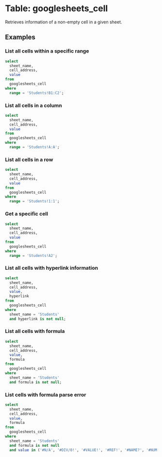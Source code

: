 # Table: googlesheets_cell

Retrieves information of a non-empty cell in a given sheet.

## Examples

### List all cells within a specific range

```sql
select
  sheet_name,
  cell_address,
  value
from
  googlesheets_cell
where
  range = 'Students!B1:C2';
```

### List all cells in a column

```sql
select
  sheet_name,
  cell_address,
  value
from
  googlesheets_cell
where
  range = 'Students!A:A';
```

### List all cells in a row

```sql
select
  sheet_name,
  cell_address,
  value
from
  googlesheets_cell
where
  range = 'Students!1:1';
```

### Get a specific cell

```sql
select
  sheet_name,
  cell_address,
  value
from
  googlesheets_cell
where
  range = 'Students!A2';
```

### List all cells with hyperlink information

```sql
select
  sheet_name,
  cell_address,
  value,
  hyperlink
from
  googlesheets_cell
where
  sheet_name = 'Students'
  and hyperlink is not null;
```

### List all cells with formula

```sql
select
  sheet_name,
  cell_address,
  value,
  formula
from
  googlesheets_cell
where
  sheet_name = 'Students'
  and formula is not null;
```

### List cells with formula parse error

```sql
select
  sheet_name,
  cell_address,
  value,
  formula
from
  googlesheets_cell
where
  sheet_name = 'Students'
  and formula is not null
  and value in ('#N/A', '#DIV/0!', '#VALUE!', '#REF!', '#NAME?', '#NUM!', '#ERROR!', '#NULL!');
```
